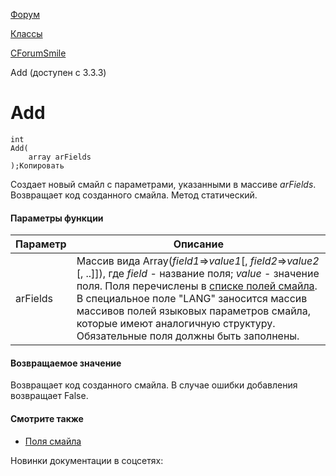 [Форум](/api_help/forum/index.php)

[Классы](/api_help/forum/developer/index.php)

[CForumSmile](/api_help/forum/developer/cforumsmile/index.php)

Add (доступен с 3.3.3)

Add
===

```
int
Add(
	array arFields
);Копировать
```

Создает новый смайл с параметрами, указанными в массиве *arFields*. Возвращает код созданного смайла. Метод статический.

#### Параметры функции

| Параметр | Описание |
| --- | --- |
| arFields | Массив вида Array(*field1*=>*value1*[, *field2*=>*value2* [, ..]]), где    *field* - название поля;  *value* - значение поля.   Поля перечислены в [списке полей смайла](/api_help/forum/fields.php#cforumsmile). В специальное поле "LANG" заносится массив массивов полей языковых параметров смайла, которые имеют аналогичную структуру. Обязательные поля должны быть заполнены. |

#### Возвращаемое значение

Возвращает код созданного смайла. В случае ошибки добавления возвращает False.

#### Смотрите также

* [Поля смайла](/api_help/forum/fields.php#cforumsmile)

Новинки документации в соцсетях: